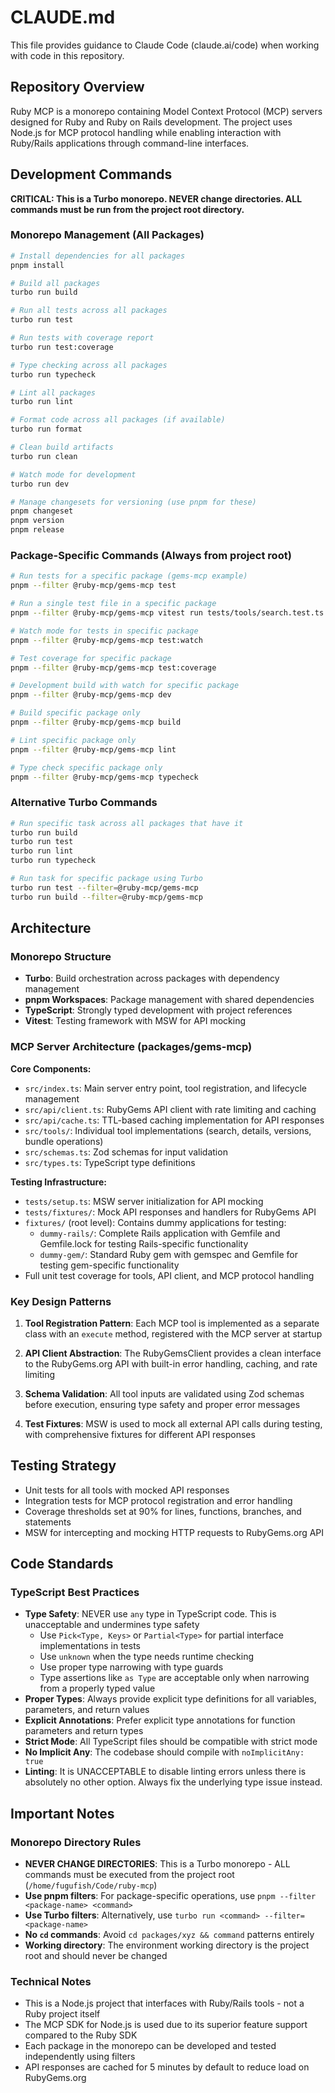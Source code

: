 # CLAUDE.md

This file provides guidance to Claude Code (claude.ai/code) when working with code in this repository.

## Repository Overview

Ruby MCP is a monorepo containing Model Context Protocol (MCP) servers designed for Ruby and Ruby on Rails development. The project uses Node.js for MCP protocol handling while enabling interaction with Ruby/Rails applications through command-line interfaces.

## Development Commands

**CRITICAL: This is a Turbo monorepo. NEVER change directories. ALL commands must be run from the project root directory.**

### Monorepo Management (All Packages)

```bash
# Install dependencies for all packages
pnpm install

# Build all packages
turbo run build

# Run all tests across all packages
turbo run test

# Run tests with coverage report
turbo run test:coverage

# Type checking across all packages
turbo run typecheck

# Lint all packages
turbo run lint

# Format code across all packages (if available)
turbo run format

# Clean build artifacts
turbo run clean

# Watch mode for development
turbo run dev

# Manage changesets for versioning (use pnpm for these)
pnpm changeset
pnpm version
pnpm release
```

### Package-Specific Commands (Always from project root)

```bash
# Run tests for a specific package (gems-mcp example)
pnpm --filter @ruby-mcp/gems-mcp test

# Run a single test file in a specific package
pnpm --filter @ruby-mcp/gems-mcp vitest run tests/tools/search.test.ts

# Watch mode for tests in specific package
pnpm --filter @ruby-mcp/gems-mcp test:watch

# Test coverage for specific package
pnpm --filter @ruby-mcp/gems-mcp test:coverage

# Development build with watch for specific package
pnpm --filter @ruby-mcp/gems-mcp dev

# Build specific package only
pnpm --filter @ruby-mcp/gems-mcp build

# Lint specific package only
pnpm --filter @ruby-mcp/gems-mcp lint

# Type check specific package only
pnpm --filter @ruby-mcp/gems-mcp typecheck
```

### Alternative Turbo Commands

```bash
# Run specific task across all packages that have it
turbo run build
turbo run test
turbo run lint
turbo run typecheck

# Run task for specific package using Turbo
turbo run test --filter=@ruby-mcp/gems-mcp
turbo run build --filter=@ruby-mcp/gems-mcp
```

## Architecture

### Monorepo Structure

- **Turbo**: Build orchestration across packages with dependency management
- **pnpm Workspaces**: Package management with shared dependencies
- **TypeScript**: Strongly typed development with project references
- **Vitest**: Testing framework with MSW for API mocking

### MCP Server Architecture (packages/gems-mcp)

**Core Components:**

- `src/index.ts`: Main server entry point, tool registration, and lifecycle management
- `src/api/client.ts`: RubyGems API client with rate limiting and caching
- `src/api/cache.ts`: TTL-based caching implementation for API responses
- `src/tools/`: Individual tool implementations (search, details, versions, bundle operations)
- `src/schemas.ts`: Zod schemas for input validation
- `src/types.ts`: TypeScript type definitions

**Testing Infrastructure:**

- `tests/setup.ts`: MSW server initialization for API mocking
- `tests/fixtures/`: Mock API responses and handlers for RubyGems API
- `fixtures/` (root level): Contains dummy applications for testing:
  - `dummy-rails/`: Complete Rails application with Gemfile and Gemfile.lock for testing Rails-specific functionality
  - `dummy-gem/`: Standard Ruby gem with gemspec and Gemfile for testing gem-specific functionality
- Full unit test coverage for tools, API client, and MCP protocol handling

### Key Design Patterns

1. **Tool Registration Pattern**: Each MCP tool is implemented as a separate class with an `execute` method, registered with the MCP server at startup

2. **API Client Abstraction**: The RubyGemsClient provides a clean interface to the RubyGems.org API with built-in error handling, caching, and rate limiting

3. **Schema Validation**: All tool inputs are validated using Zod schemas before execution, ensuring type safety and proper error messages

4. **Test Fixtures**: MSW is used to mock all external API calls during testing, with comprehensive fixtures for different API responses

## Testing Strategy

- Unit tests for all tools with mocked API responses
- Integration tests for MCP protocol registration and error handling
- Coverage thresholds set at 90% for lines, functions, branches, and statements
- MSW for intercepting and mocking HTTP requests to RubyGems.org API

## Code Standards

### TypeScript Best Practices

- **Type Safety**: NEVER use `any` type in TypeScript code. This is unacceptable and undermines type safety
  - Use `Pick<Type, Keys>` or `Partial<Type>` for partial interface implementations in tests
  - Use `unknown` when the type needs runtime checking
  - Use proper type narrowing with type guards
  - Type assertions like `as Type` are acceptable only when narrowing from a properly typed value
- **Proper Types**: Always provide explicit type definitions for all variables, parameters, and return values
- **Explicit Annotations**: Prefer explicit type annotations for function parameters and return types
- **Strict Mode**: All TypeScript files should be compatible with strict mode
- **No Implicit Any**: The codebase should compile with `noImplicitAny: true`
- **Linting**: It is UNACCEPTABLE to disable linting errors unless there is absolutely no other option. Always fix the underlying type issue instead.

## Important Notes

### Monorepo Directory Rules
- **NEVER CHANGE DIRECTORIES**: This is a Turbo monorepo - ALL commands must be executed from the project root (`/home/fugufish/Code/ruby-mcp`)
- **Use pnpm filters**: For package-specific operations, use `pnpm --filter <package-name> <command>` 
- **Use Turbo filters**: Alternatively, use `turbo run <command> --filter=<package-name>`
- **No `cd` commands**: Avoid `cd packages/xyz && command` patterns entirely
- **Working directory**: The environment working directory is the project root and should never be changed

### Technical Notes
- This is a Node.js project that interfaces with Ruby/Rails tools - not a Ruby project itself
- The MCP SDK for Node.js is used due to its superior feature support compared to the Ruby SDK
- Each package in the monorepo can be developed and tested independently using filters
- API responses are cached for 5 minutes by default to reduce load on RubyGems.org
